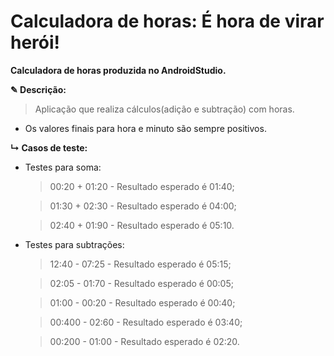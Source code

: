 # **Calculadora de horas: É hora de virar herói!**
__Calculadora de horas produzida no AndroidStudio.__

**✎ Descrição:**
>Aplicação que realiza cálculos(adição e subtração) com horas.

-  Os valores finais para hora e minuto são sempre positivos.

**↳ Casos de teste:**

- Testes para soma:
    >00:20 + 01:20 - Resultado esperado é 01:40;

    >01:30 + 02:30 - Resultado esperado é 04:00;

    >02:40 + 01:90 - Resultado esperado é 05:10.

- Testes para subtrações:
    >12:40 - 07:25 - Resultado esperado é 05:15;

    >02:05 - 01:70 - Resultado esperado é 00:05;

    >01:00 - 00:20 - Resultado esperado é 00:40;

    >00:400 - 02:60 - Resultado esperado é 03:40;

    >00:200 - 01:00 - Resultado esperado é 02:20.
    


